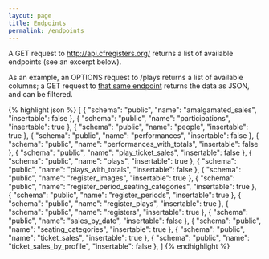 ```yaml
---
layout: page
title: Endpoints
permalink: /endpoints
---
```


A GET request to http://api.cfregisters.org/ returns a list of available endpoints (see an excerpt below).

As an example, an OPTIONS request to /plays returns a list of available columns; a GET request to [that same endpoint](http://api.cfregisters.org/plays) returns the data as JSON, and can be filtered.

{% highlight json %}
  [
    {
         "schema": "public",
         "name": "amalgamated_sales",
         "insertable": false
    },
    {
         "schema": "public",
         "name": "participations",
         "insertable": true
    },
    {
         "schema": "public",
         "name": "people",
         "insertable": true
    },
    {
         "schema": "public",
         "name": "performances",
         "insertable": false
    },
    {
         "schema": "public",
         "name": "performances_with_totals",
         "insertable": false
    },
    {
         "schema": "public",
         "name": "play_ticket_sales",
         "insertable": false
    },
    {
         "schema": "public",
         "name": "plays",
         "insertable": true
    },
    {
         "schema": "public",
         "name": "plays_with_totals",
         "insertable": false
    },
    {
         "schema": "public",
         "name": "register_images",
         "insertable": true
    },
    {
         "schema": "public",
         "name": "register_period_seating_categories",
         "insertable": true
    },
    {
         "schema": "public",
         "name": "register_periods",
         "insertable": true
    },
    {
         "schema": "public",
         "name": "register_plays",
         "insertable": true
    },
    {
         "schema": "public",
         "name": "registers",
         "insertable": true
    },
    {
         "schema": "public",
         "name": "sales_by_date",
         "insertable": false
    },
    {
         "schema": "public",
         "name": "seating_categories",
         "insertable": true
    },
    {
         "schema": "public",
         "name": "ticket_sales",
         "insertable": true
    },
    {
         "schema": "public",
         "name": "ticket_sales_by_profile",
         "insertable": false
    },
  ]
{% endhighlight %}
